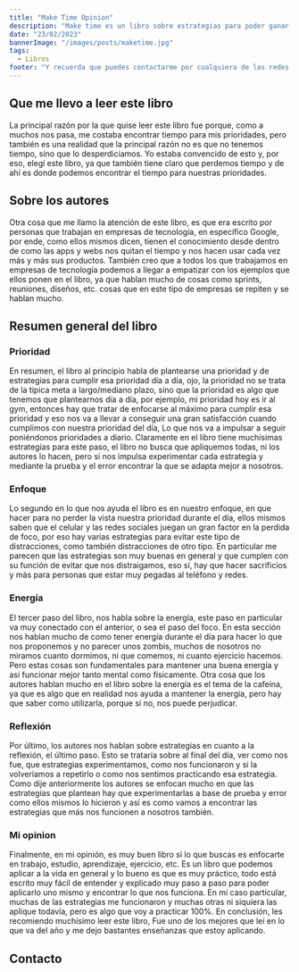```yaml
---
title: "Make Time Opinion"
description: "Make time es un libro sobre estrategias para poder ganar tiempo en lo que quieres hacer, en este post voy a dar mi opinión acerca de el luego de haberlo terminado"
date: "23/02/2023"
bannerImage: "/images/posts/maketime.jpg"
tags:
  - Libros
footer: "Y recuerda que puedes contactarme por cualquiera de las redes sociales publicadas aquí debajo o por mi mail, espero que hayas disfrutado de este post! ¡A seguir aprendiendo!"
---
```


## Que me llevo a leer este libro

La principal razón por la que quise leer este libro fue porque, como a muchos nos pasa, me costaba encontrar tiempo para mis prioridades, pero también es una realidad que la principal razón no es que no tenemos tiempo, sino que lo desperdiciamos. Yo estaba convencido de esto y, por eso, elegí este libro, ya que también tiene claro que perdemos tiempo y de ahí es donde podemos encontrar el tiempo para nuestras prioridades.

## Sobre los autores

Otra cosa que me llamo la atención de este libro, es que era escrito por personas que trabajan en empresas de tecnología, en específico Google, por ende, como ellos mismos dicen, tienen el conocimiento desde dentro de como las apps y webs nos quitan el tiempo y nos hacen usar cada vez más y más sus productos. También creo que a todos los que trabajamos en empresas de tecnología podemos a llegar a empatizar con los ejemplos que ellos ponen en el libro, ya que hablan mucho de cosas como sprints, reuniones, diseños, etc. cosas que en este tipo de empresas se repiten y se hablan mucho.

## Resumen general del libro

### Prioridad

En resumen, el libro al principio habla de plantearse una prioridad y de estrategias para cumplir esa prioridad día a día, ojo, la prioridad no se trata de la típica meta a largo/mediano plazo, sino que la prioridad es algo que tenemos que plantearnos día a día, por ejemplo, mi prioridad hoy es ir al gym, entonces hay que tratar de enfocarse al máximo para cumplir esa prioridad y eso nos va a llevar a conseguir una gran satisfacción cuando cumplimos con nuestra prioridad del día, Lo que nos va a impulsar a seguir poniéndonos prioridades a diario. Claramente en el libro tiene muchísimas estrategias para este paso, el libro no busca que apliquemos todas, ni los autores lo hacen, pero si nos impulsa experimentar cada estrategia y mediante la prueba y el error encontrar la que se adapta mejor a nosotros.

### Enfoque

Lo segundo en lo que nos ayuda el libro es en nuestro enfoque, en que hacer para no perder la vista nuestra prioridad durante el día, ellos mismos saben que el celular y las redes sociales juegan un gran factor en la perdida de foco, por eso hay varias estrategias para evitar este tipo de distracciones, como también distracciones de otro tipo. En particular me parecen que las estrategias son muy buenas en general y que cumplen con su función de evitar que nos distraigamos, eso sí, hay que hacer sacrificios y más para personas que estar muy pegadas al teléfono y redes.

### Energía

El tercer paso del libro, nos habla sobre la energía, este paso en particular va muy conectado con el anterior, o sea el paso del foco. En esta sección nos hablan mucho de como tener energía durante el día para hacer lo que nos proponemos y no parecer unos zombis, muchos de nosotros no miramos cuanto dormimos, ni que comemos, ni cuanto ejercicio hacemos. Pero estas cosas son fundamentales para mantener una buena energía y así funcionar mejor tanto mental como físicamente. Otra cosa que los autores hablan mucho en el libro sobre la energía es el tema de la cafeina, ya que es algo que en realidad nos ayuda a mantener la energía, pero hay que saber como utilizarla, porque si no, nos puede perjudicar.

### Reflexión

Por último, los autores nos hablan sobre estrategias en cuanto a la reflexión, el último paso. Esto se trataría sobre al final del día, ver como nos fue, que estrategias experimentamos, como nos funcionaron y si la volveríamos a repetirlo o como nos sentimos practicando esa estrategia. Como dije anteriormente los autores se enfocan mucho en que las estrategias que plantean hay que experimentarlas a base de prueba y error como ellos mismos lo hicieron y así es como vamos a encontrar las estrategias que más nos funcionen a nosotros también.

### Mi opinion

Finalmente, en mi opinión, es muy buen libro si lo que buscas es enfocarte en trabajo, estudio, aprendizaje, ejercicio, etc. Es un libro que podemos aplicar a la vida en general y lo bueno es que es muy práctico, todo está escrito muy fácil de entender y explicado muy paso a paso para poder aplicarlo uno mismo y encontrar lo que nos funciona. En mi caso particular, muchas de las estrategias me funcionaron y muchas otras ni siquiera las aplique todavía, pero es algo que voy a practicar 100%. En conclusión, les recomiendo muchísimo leer este libro, Fue uno de los mejores que leí en lo que va del año y me dejo bastantes enseñanzas que estoy aplicando.

## Contacto
